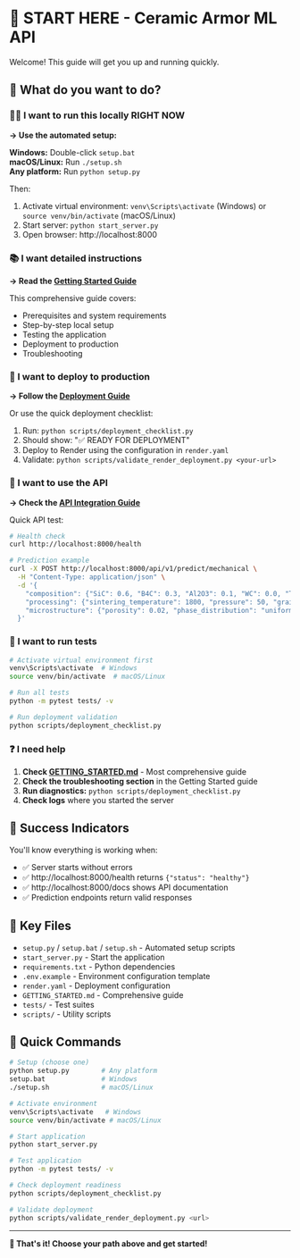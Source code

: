 # 🚀 START HERE - Ceramic Armor ML API

Welcome! This guide will get you up and running quickly.

## 🎯 What do you want to do?

### 🏃‍♂️ I want to run this locally RIGHT NOW
**→ Use the automated setup:**

**Windows:** Double-click `setup.bat`  
**macOS/Linux:** Run `./setup.sh`  
**Any platform:** Run `python setup.py`

Then:
1. Activate virtual environment: `venv\Scripts\activate` (Windows) or `source venv/bin/activate` (macOS/Linux)
2. Start server: `python start_server.py`
3. Open browser: http://localhost:8000

### 📚 I want detailed instructions
**→ Read the [Getting Started Guide](GETTING_STARTED.md)**

This comprehensive guide covers:
- Prerequisites and system requirements
- Step-by-step local setup
- Testing the application
- Deployment to production
- Troubleshooting

### 🚀 I want to deploy to production
**→ Follow the [Deployment Guide](DEPLOYMENT.md)**

Or use the quick deployment checklist:
1. Run: `python scripts/deployment_checklist.py`
2. Should show: "✅ READY FOR DEPLOYMENT"
3. Deploy to Render using the configuration in `render.yaml`
4. Validate: `python scripts/validate_render_deployment.py <your-url>`

### 🔌 I want to use the API
**→ Check the [API Integration Guide](docs/API_INTEGRATION_GUIDE.md)**

Quick API test:
```bash
# Health check
curl http://localhost:8000/health

# Prediction example
curl -X POST http://localhost:8000/api/v1/predict/mechanical \
  -H "Content-Type: application/json" \
  -d '{
    "composition": {"SiC": 0.6, "B4C": 0.3, "Al2O3": 0.1, "WC": 0.0, "TiC": 0.0},
    "processing": {"sintering_temperature": 1800, "pressure": 50, "grain_size": 10, "holding_time": 120, "heating_rate": 15, "atmosphere": "argon"},
    "microstructure": {"porosity": 0.02, "phase_distribution": "uniform", "interface_quality": "good", "pore_size": 1.0, "connectivity": 0.1}
  }'
```

### 🧪 I want to run tests
```bash
# Activate virtual environment first
venv\Scripts\activate  # Windows
source venv/bin/activate  # macOS/Linux

# Run all tests
python -m pytest tests/ -v

# Run deployment validation
python scripts/deployment_checklist.py
```

### ❓ I need help
1. **Check [GETTING_STARTED.md](GETTING_STARTED.md)** - Most comprehensive guide
2. **Check the troubleshooting section** in the Getting Started guide
3. **Run diagnostics:** `python scripts/deployment_checklist.py`
4. **Check logs** where you started the server

## 🎯 Success Indicators

You'll know everything is working when:
- ✅ Server starts without errors
- ✅ http://localhost:8000/health returns `{"status": "healthy"}`
- ✅ http://localhost:8000/docs shows API documentation
- ✅ Prediction endpoints return valid responses

## 📁 Key Files

- `setup.py` / `setup.bat` / `setup.sh` - Automated setup scripts
- `start_server.py` - Start the application
- `requirements.txt` - Python dependencies
- `.env.example` - Environment configuration template
- `render.yaml` - Deployment configuration
- `GETTING_STARTED.md` - Comprehensive guide
- `tests/` - Test suites
- `scripts/` - Utility scripts

## 🚀 Quick Commands

```bash
# Setup (choose one)
python setup.py        # Any platform
setup.bat              # Windows
./setup.sh             # macOS/Linux

# Activate environment
venv\Scripts\activate   # Windows
source venv/bin/activate # macOS/Linux

# Start application
python start_server.py

# Test application
python -m pytest tests/ -v

# Check deployment readiness
python scripts/deployment_checklist.py

# Validate deployment
python scripts/validate_render_deployment.py <url>
```

---

**🎉 That's it! Choose your path above and get started!**